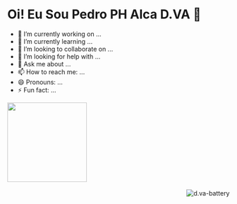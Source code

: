 <h1>Oi! Eu Sou Pedro PH Alca D.VA 👋</h1>

- 🔭 I’m currently working on ...
- 🌱 I’m currently learning ...
- 👯 I’m looking to collaborate on ...
- 🤔 I’m looking for help with ...
- 💬 Ask me about ...
- 📫 How to reach me: ...
- 😄 Pronouns: ...
- ⚡ Fun fact: ...
<div>
  <a href="https://github.com/pedrophalcadva">
  <img height="180em" src="https://github-readme-stats.vercel.app/api?username=pedrophalcadva&show_icons=true&theme=dracula&include_all_commits=true&count_private="true"/>
  <!--<img height="180em" src="https://github-readme-stats.vercel.app/api/top-langs/username?=pedrophalcadva&layout=compact&langs_count=16&theme=dracula"/>-->
</div>
<div style="display: inline_block"><br>
  <img align="right" alt="d.va-battery" src="https://i.pinimg.com/originals/0e/1e/58/0e1e5820f61bdf82afa88d2bc5e53d37.gif">
</div>
